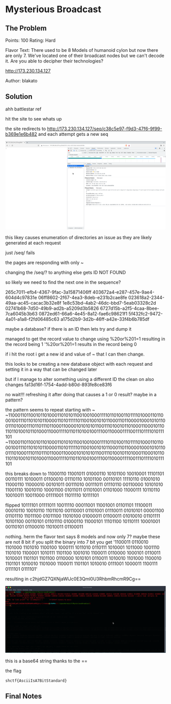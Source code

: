 # Mysterious Broadcast

## The Problem
Points: 100
Rating: Hard

Flavor Text: There used to be 8 Models of humanoid cylon but now there are only 7. We've located one of their broadcast nodes but we can't decode it. Are you able to decipher their technologies?

http://173.230.134.127

Author: blakato



## Solution

ahh battlestar ref

hit the site to see whats up

the site redirects to http://173.230.134.127/seq/c38c5e97-f9d3-47f6-9f99-b369e1e6b482
and each attempt gets a new seq

![](opening.png)

this likey causes enumeration of directories an issue as they are likely generated at each request


just /seq/ fails


the pages are responding with only ~


changing the /seq/? to anything else gets ID NOT FOUND

so likely we need to find the next one in the sequence?

265c7011-efb4-4367-9fac-3a15871406ff
403672a4-e287-457e-9ae4-604d4c97831e
06ff8602-2f67-4ea3-8deb-e231b2cae8fe
023618a2-2344-49aa-ac45-cacac3b32e8f
1e8c53bd-4ab2-46dc-bbd7-5eab03328c2d
02741b68-7d50-49b9-ad2b-a5209d3b5826
6727d15b-a2f5-4caa-8bee-7ca6045b3b63
0872ed61-66a6-4e45-8a12-fae6c98621f1
5f432fc2-9472-4a01-a1a8-f2fd06485c63
a175d2b9-3d2b-46ff-a42e-33f4b6b785df

maybe a database? if there is an ID then lets try and dump it

managed to get the record value to change using 
%20or%201=1 resulting in the record being 1
'%20or%201=1 results in the record being 0

if i hit the root i get a new id and value of ~ that I can then change. 

this looks to be creating a new database object with each request and setting it in a way that can be changed later

but if I manage to alter something using a different ID the clean on also changes
fa13d16f-1754-4add-b80d-893fe8ce83f6

no wait!!! refreshing it after doing that causes a 1 or 0 result? maybe in a pattern?

the pattern seems to repeat starting with ~
~1100011011001011010001101010110010010001111011010011011110100011011000100111011010101100001101011111011001001010110001101100001000101011001110100011101101110110001100001010101011001110100101101000110001011011011010010110100011000111101101101001001110011000011110011101111010111101
~1100011011001011010001101010110010010001111011010011011110100011011000100111011010101100001101011111011001001010110001101100001000101011001110100011101101110110001100001010101011001110100101101000110001011011011010010110100011000111101101101001001110011000011110011101111010111101

this breaks down to 
11000110 11001011 01000110 10101100 10010001 11101101 00110111 10100011 01100010 01110110 10101100 00110101 11110110 01001010 11000110 11000010 00101011 00111010 00111011 01110110 00110000 10101010 11001110 10010110 10001100 01011011 01101001 01101000 11000111 10110110 10010011 10011000 01111001 11011110 10111101

flipped 10111101 01111011 10011110 00011001 11001001 01101101 11100011 00010110 10010110 11011010 00110001 01101001 01110011 01010101 00001100 01101110 11011100 01011100 11010100 01000011 01100011 01010010 01101111 10101100 00110101 01101110 01000110 11000101 11101100 10110111 10001001 00110101 01100010 11010011 01100011

nothing. herm the flavor text says 8 models and now only 7? maybe these are not 8 bit
if you split the binary into 7 bit you get 
'1100011 0110010 1101000 1101010 1100100 1000111 1011010 0110111 1010001 1011000 1001110 1101010 1100001 1010111 1101100 1001010 1100011 0110000 1000101 0110011 1010001 1101101 1101100 0110000 1010101 0110011 1010010 1101000 1100010 1101101 1010010 1101000 1100011 1101101 1010010 0111001 1000011 1100111 0111101 0111101'

resulting in c2hjdGZ7QXNjaWlJc0E3Qml0U3RhbmRhcmR9Cg==

![](convert.png)

this is a base64 string thanks to the == 

the flag
```
shctf{AsciiIsA7BitStandard}
```

## Final Notes



